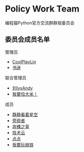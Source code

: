 # Policy Work Team

编程猫Python官方交流群群规委员会

## 委员会成员名单

管理员

- [CoolPlayLin](https://github.com/CoolPlayLin)
- [书迷](https://github.com/jsrcode)

联合管理员

- [刘lyxAndy](https://github.com/liulyxandy-codemao)
- [我要恰大米！]()

成员

- [静静看着星空](https://github.com/quiet-star-gazing)
- [旁观者](https://github.com/pangguanzhejers)
- [弃稞之草](https://github.com/QiKeZhiCao)
- [技术云](https://github.com/svipwing)
- [点点](https://github.com/DIAG5)
- [我要玩崩铁](https://github.com/CHEN-EXE)